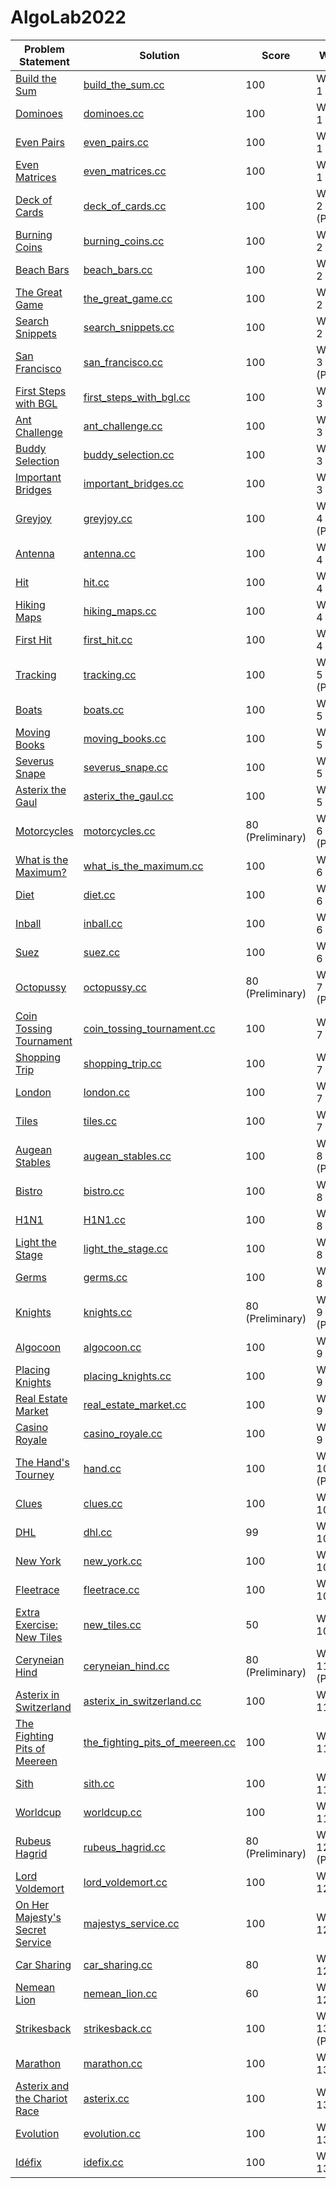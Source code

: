 # AlgoLab2022

| Problem Statement                                                                  | Solution                                                                      | Score            | Week           | Topics |
| ---------------------------------------------------------------------------------- | ----------------------------------------------------------------------------- | ---------------- | -------------- | ------ |
| [Build the Sum](statements/week01/build_the_sum.pdf)                               | [build_the_sum.cc](src/week01/build_the_sum.cc)                               | 100              | Week 1         | --     |
| [Dominoes](statements/week01/dominoes.pdf)                                         | [dominoes.cc](src/week01/dominoes.cc)                                         | 100              | Week 1         | --     |
| [Even Pairs](statements/week01/even_pairs.pdf)                                     | [even_pairs.cc](src/week01/even_pairs.cc)                                     | 100              | Week 1         | --     |
| [Even Matrices](statements/week01/even_matrices.pdf)                               | [even_matrices.cc](src/week01/even_matrices.cc)                               | 100              | Week 1         | --     |
| [Deck of Cards](statements/week02/deck_of_cards.pdf)                               | [deck_of_cards.cc](src/week02/deck_of_cards.cc)                               | 100              | Week 2 (PotW)  | --     |
| [Burning Coins](statements/week02/burning_coins.pdf)                               | [burning_coins.cc](src/week02/burning_coins.cc)                               | 100              | Week 2         | --     |
| [Beach Bars](statements/week02/beach_bars.pdf)                                     | [beach_bars.cc](src/week02/beach_bars.cc)                                     | 100              | Week 2         | --     |
| [The Great Game](statements/week02/the_great_game.pdf)                             | [the_great_game.cc](src/week02/the_great_game.cc)                             | 100              | Week 2         | --     |
| [Search Snippets](statements/week02/search_snippets.pdf)                           | [search_snippets.cc](src/week02/search_snippets.cc)                           | 100              | Week 2         | --     |
| [San Francisco](statements/week03/san_francisco.pdf)                               | [san_francisco.cc](src/week03/san_francisco.cc)                               | 100              | Week 3 (PotW)  | --     |
| [First Steps with BGL](statements/week03/first_steps_with_bgl.pdf)                 | [first_steps_with_bgl.cc](src/week03/first_steps_with_bgl.cc)                 | 100              | Week 3         | --     |
| [Ant Challenge](statements/week03/ant_challenge.pdf)                               | [ant_challenge.cc](src/week03/ant_challenge.cc)                               | 100              | Week 3         | --     |
| [Buddy Selection](statements/week03/buddy_selection.pdf)                           | [buddy_selection.cc](src/week03/buddy_selection.cc)                           | 100              | Week 3         | --     |
| [Important Bridges](statements/week03/important_bridges.pdf)                       | [important_bridges.cc](src/week03/important_bridges.cc)                       | 100              | Week 3         | --     |
| [Greyjoy](statements/week04/greyjoy.pdf)                                           | [greyjoy.cc](src/week04/greyjoy.cc)                                           | 100              | Week 4 (PotW)  | --     |
| [Antenna](statements/week04/antenna.pdf)                                           | [antenna.cc](src/week04/antenna.cc)                                           | 100              | Week 4         | --     |
| [Hit](statements/week04/hit.pdf)                                                   | [hit.cc](src/week04/hit.cc)                                                   | 100              | Week 4         | --     |
| [Hiking Maps](statements/week04/antenna.pdf)                                       | [hiking_maps.cc](src/week04/hiking_maps.cc)                                   | 100              | Week 4         | --     |
| [First Hit](statements/week04/first_hit.pdf)                                       | [first_hit.cc](src/week04/first_hit.cc)                                       | 100              | Week 4         | --     |
| [Tracking](statements/week05/tracking.pdf)                                         | [tracking.cc](src/week05/tracking.cc)                                         | 100              | Week 5 (PotW)  | --     |
| [Boats](statements/week05/boats.pdf)                                               | [boats.cc](src/week05/boats.cc)                                               | 100              | Week 5         | --     |
| [Moving Books](statements/week05/moving_books.pdf)                                 | [moving_books.cc](src/week05/moving_books.cc)                                 | 100              | Week 5         | --     |
| [Severus Snape](statements/week05/severus_snape.pdf)                               | [severus_snape.cc](src/week05/severus_snape.cc)                               | 100              | Week 5         | --     |
| [Asterix the Gaul](statements/week05/asterix_the_gaul.pdf)                         | [asterix_the_gaul.cc](src/week05/asterix_the_gaul.cc)                         | 100              | Week 5         | --     |
| [Motorcycles](statements/week06/motorcycles.pdf)                                   | [motorcycles.cc](src/week06/motorcycles.cc)                                   | 80 (Preliminary) | Week 6 (PotW)  | --     |
| [What is the Maximum?](statements/week06/what_is_the_maximum.pdf)                  | [what_is_the_maximum.cc](src/week06/what_is_the_maximum.cc)                   | 100              | Week 6         | --     |
| [Diet](statements/week06/diet.pdf)                                                 | [diet.cc](src/week06/diet.cc)                                                 | 100              | Week 6         | --     |
| [Inball](statements/week06/inball.pdf)                                             | [inball.cc](src/week06/inball.cc)                                             | 100              | Week 6         | --     |
| [Suez](statements/week06/suez.pdf)                                                 | [suez.cc](src/week06/suez.cc)                                                 | 100              | Week 6         | --     |
| [Octopussy](statements/week07/octopussy.pdf)                                       | [octopussy.cc](src/week07/octopussy.cc)                                       | 80 (Preliminary) | Week 7 (PotW)  | --     |
| [Coin Tossing Tournament](statements/week07/coin_tossing_tournament.pdf)           | [coin_tossing_tournament.cc](src/week07/coin_tossing_tournament.cc)           | 100              | Week 7         | --     |
| [Shopping Trip](statements/week07/shopping_trip.pdf)                               | [shopping_trip.cc](src/week07/shopping_trip.cc)                               | 100              | Week 7         | --     |
| [London](statements/week07/london.pdf)                                             | [london.cc](src/week07/london.cc)                                             | 100              | Week 7         | --     |
| [Tiles](statements/week07/tiles.pdf)                                               | [tiles.cc](src/week07/tiles.cc)                                               | 100              | Week 7         | --     |
| [Augean Stables](statements/week08/augean_stables.pdf)                             | [augean_stables.cc](src/week08/augean_stables.cc)                             | 100              | Week 8 (PotW)  | --     |
| [Bistro](statements/week08/bistro.pdf)                                             | [bistro.cc](src/week08/bistro.cc)                                             | 100              | Week 8         | --     |
| [H1N1](statements/week08/H1N1.pdf)                                                 | [H1N1.cc](src/week08/H1N1.cc)                                                 | 100              | Week 8         | --     |
| [Light the Stage](statements/week08/light_the_stage.pdf)                           | [light_the_stage.cc](src/week08/light_the_stage.cc)                           | 100              | Week 8         | --     |
| [Germs](statements/week08/germs.pdf)                                               | [germs.cc](src/week08/germs.cc)                                               | 100              | Week 8         | --     |
| [Knights](statements/week09/knights.pdf)                                           | [knights.cc](src/week09/knights.cc)                                           | 80 (Preliminary) | Week 9 (PotW)  | --     |
| [Algocoon](statements/week09/algocoon.pdf)                                         | [algocoon.cc](src/week09/algocoon.cc)                                         | 100              | Week 9         | --     |
| [Placing Knights](statements/week09/placing_knights.pdf)                           | [placing_knights.cc](src/week09/placing_knights.cc)                           | 100              | Week 9         | --     |
| [Real Estate Market](statements/week09/real_estate_market.pdf)                     | [real_estate_market.cc](src/week09/real_estate_market.cc)                     | 100              | Week 9         | --     |
| [Casino Royale](statements/week09/casino_royale.pdf)                               | [casino_royale.cc](src/week09/casino_royale.cc)                               | 100              | Week 9         | --     |
| [The Hand's Tourney](statements/week10/hand.pdf)                                   | [hand.cc](src/week10/hand.cc)                                                 | 100              | Week 10 (PotW) | --     |
| [Clues](statements/week10/clues.pdf)                                               | [clues.cc](src/week10/clues.cc)                                               | 100              | Week 10        | --     |
| [DHL](statements/week10/dhl.pdf)                                                   | [dhl.cc](src/week10/dhl.cc)                                                   | 99               | Week 10        | --     |
| [New York](statements/week10/new_york.pdf)                                         | [new_york.cc](src/week10/new_york.cc)                                         | 100              | Week 10        | --     |
| [Fleetrace](statements/week10/fleetrace.pdf)                                       | [fleetrace.cc](src/week10/fleetrace.cc)                                       | 100              | Week 10        | --     |
| [Extra Exercise: New Tiles](statements/week10/new_tiles.pdf)                       | [new_tiles.cc](src/week10/new_tiles.cc)                                       | 50               | Week 10        | --     |
| [Ceryneian Hind](statements/week11/ceryneian_hind.pdf)                             | [ceryneian_hind.cc](src/week11/ceryneian_hind.cc)                             | 80 (Preliminary) | Week 11 (PotW) | --     |
| [Asterix in Switzerland](statements/week11/asterix_in_switzerland.pdf)             | [asterix_in_switzerland.cc](src/week11/asterix_in_switzerland.cc)             | 100              | Week 11        | --     |
| [The Fighting Pits of Meereen](statements/week11/the_fighting_pits_of_meereen.pdf) | [the_fighting_pits_of_meereen.cc](src/week11/the_fighting_pits_of_meereen.cc) | 100              | Week 11        | --     |
| [Sith](statements/week11/sith.pdf)                                                 | [sith.cc](src/week11/sith.cc)                                                 | 100              | Week 11        | --     |
| [Worldcup](statements/week11/worldcup.pdf)                                         | [worldcup.cc](src/week11/worldcup.cc)                                         | 100              | Week 11        | --     |
| [Rubeus Hagrid](statements/week12/rubeus_hagrid.pdf)                               | [rubeus_hagrid.cc](src/week12/rubeus_hagrid.cc)                               | 80 (Preliminary) | Week 12 (PotW) | --     |
| [Lord Voldemort](statements/week12/lord_voldemort.pdf)                             | [lord_voldemort.cc](src/week12/lord_voldemort.cc)                             | 100              | Week 12        | --     |
| [On Her Majesty's Secret Service](statements/week12/majestys_service.pdf)          | [majestys_service.cc](src/week12/majestys_service.cc)                         | 100              | Week 12        | --     |
| [Car Sharing](statements/week12/car_sharing.pdf)                                   | [car_sharing.cc](src/week12/car_sharing.cc)                                   | 80               | Week 12        | --     |
| [Nemean Lion](statements/week12/nemean_lion.pdf)                                   | [nemean_lion.cc](src/week12/nemean_lion.cc)                                   | 60               | Week 12        | --     |
| [Strikesback](statements/week13/strikesback.pdf)                                   | [strikesback.cc](src/week13/strikesback.cc)                                   | 100              | Week 13 (PotW) | --     |
| [Marathon](statements/week13/marathon.pdf)                                         | [marathon.cc](src/week13/marathon.cc)                                         | 100              | Week 13        | --     |
| [Asterix and the Chariot Race](statements/week13/asterix.pdf)                      | [asterix.cc](src/week13/asterix.cc)                                           | 100              | Week 13        | --     |
| [Evolution](statements/week13/evolution.pdf)                                       | [evolution.cc](src/week13/evolution.cc)                                       | 100              | Week 13        | --     |
| [Idéfix](statements/week13/idefix.pdf)                                             | [idefix.cc](src/week13/idefix.cc)                                             | 100              | Week 13        | --     |
